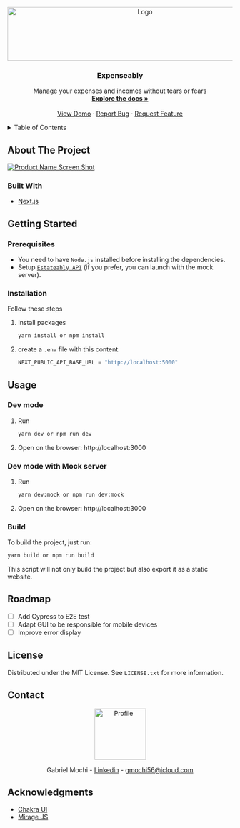 <div id="top"></div>

<!-- PROJECT LOGO -->
<br />
<div align="center">
  <a href="https://github.com/GabrielMochi/expenseably-app-web">
    <img src="https://i.imgur.com/MUmCoKc.png" alt="Logo" width="600" height="120">
  </a>

  <h3 align="center">Expenseably</h3>

  <p align="center">
    Manage your expenses and incomes without tears or fears
    <br />
    <a href="https://github.com/GabrielMochi/expenseably-app-web"><strong>Explore the docs »</strong></a>
    <br />
    <br />
    <a href="https://github.com/GabrielMochi/expenseably-app-web">View Demo</a>
    ·
    <a href="https://github.com/GabrielMochi/expenseably-app-web/issues">Report Bug</a>
    ·
    <a href="https://github.com/GabrielMochi/expenseably-app-web/issues">Request Feature</a>
  </p>
</div>

<!-- TABLE OF CONTENTS -->
<details>
  <summary>Table of Contents</summary>
  <ol>
    <li>
      <a href="#about-the-project">About The Project</a>
      <ul>
        <li><a href="#built-with">Built With</a></li>
      </ul>
    </li>
    <li>
      <a href="#getting-started">Getting Started</a>
      <ul>
        <li><a href="#prerequisites">Prerequisites</a></li>
        <li><a href="#installation">Installation</a></li>
      </ul>
    </li>
    <li>
      <a href="#usage">Usage</a>
      <ul>
        <li><a href="#dev-mode">Dev mode</a></li>
        <li><a href="#dev-mode-with-mock-server">Dev mode with mock server</a></li>
        <li><a href="#build">Build</a></li>
      </ul>
    </li>
    <li><a href="#roadmap">Roadmap</a></li>
    <li><a href="#license">License</a></li>
    <li><a href="#contact">Contact</a></li>
    <li><a href="#acknowledgments">Acknowledgments</a></li>
  </ol>
</details>

<!-- ABOUT THE PROJECT -->

## About The Project

[![Product Name Screen Shot][product-screenshot]](https://i.imgur.com/BdKPiO4.png)

### Built With

- [Next.js](https://nextjs.org/)

<!-- GETTING STARTED -->

## Getting Started

### Prerequisites

- You need to have `Node.js` installed before installing the dependencies.
- Setup [`Estateably API`](https://github.com/GabrielMochi/expenseably-api) (if you prefer, you can launch with the mock server).

### Installation

Follow these steps

1. Install packages
   ```sh
   yarn install or npm install
   ```
2. create a `.env` file with this content:
   ```js
   NEXT_PUBLIC_API_BASE_URL = "http://localhost:5000"
   ```

<!-- USAGE EXAMPLES -->

## Usage

### Dev mode

1. Run
   ```sh
   yarn dev or npm run dev
   ```
2. Open on the browser: http://localhost:3000

### Dev mode with Mock server

1. Run
   ```sh
   yarn dev:mock or npm run dev:mock
   ```
2. Open on the browser: http://localhost:3000

### Build

To build the project, just run:

```sh
yarn build or npm run build
```

This script will not only build the project but also export it as a static website.

<!-- ROADMAP -->

## Roadmap

- [ ] Add Cypress to E2E test
- [ ] Adapt GUI to be responsible for mobile devices
- [ ] Improve error display

<!-- LICENSE -->

## License

Distributed under the MIT License. See `LICENSE.txt` for more information.

<!-- CONTACT -->

## Contact

<div align="center">
  <img src="https://avatars.githubusercontent.com/u/20032634?v=4" alt="Profile" width="115" height="115">
  
  <br />

Gabriel Mochi - [Linkedin](https://www.linkedin.com/in/gabriel-mochi/) - gmochi56@icloud.com

</div>

<!-- ACKNOWLEDGMENTS -->

## Acknowledgments

- [Chakra UI](https://chakra-ui.com)
- [Mirage JS](https://miragejs.com/)

<!-- MARKDOWN LINKS & IMAGES -->
<!-- https://www.markdownguide.org/basic-syntax/#reference-style-links -->

[product-screenshot]: https://i.imgur.com/BdKPiO4.png
